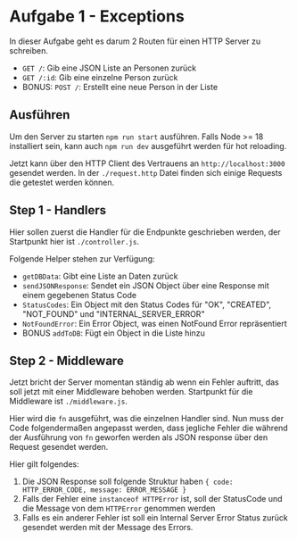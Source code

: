 # Aufgabe 1 - Exceptions

In dieser Aufgabe geht es darum 2 Routen für einen HTTP Server zu schreiben.

- `GET /`: Gib eine JSON Liste an Personen zurück
- `GET /:id`: Gib eine einzelne Person zurück
- BONUS: `POST /`: Erstellt eine neue Person in der Liste

## Ausführen

Um den Server zu starten `npm run start` ausführen.
Falls Node >= 18 installiert sein, kann auch `npm run dev` ausgeführt werden für hot reloading.

Jetzt kann über den HTTP Client des Vertrauens an `http://localhost:3000` gesendet werden. In der `./request.http` Datei finden sich einige Requests die getestet werden können.

## Step 1 - Handlers

Hier sollen zuerst die Handler für die Endpunkte geschrieben werden, der Startpunkt hier ist `./controller.js`.

Folgende Helper stehen zur Verfügung:

- `getDBData`: Gibt eine Liste an Daten zurück
- `sendJSONResponse`: Sendet ein JSON Object über eine Response mit einem gegebenen Status Code
- `StatusCodes`: Ein Object mit den Status Codes für "OK", "CREATED", "NOT_FOUND" und "INTERNAL_SERVER_ERROR"
- `NotFoundError`: Ein Error Object, was einen NotFound Error repräsentiert
- BONUS `addToDB`: Fügt ein Object in die Liste hinzu

## Step 2 - Middleware

Jetzt bricht der Server momentan ständig ab wenn ein Fehler auftritt, das soll jetzt mit einer Middleware behoben werden. Startpunkt für die Middleware ist `./middleware.js`.

Hier wird die `fn` ausgeführt, was die einzelnen Handler sind. Nun muss der Code folgendermaßen angepasst werden, dass jegliche Fehler die während der Ausführung von `fn` geworfen werden als JSON response über den Request gesendet werden.

Hier gilt folgendes:

1. Die JSON Response soll folgende Struktur haben `{ code: HTTP_ERROR_CODE, message: ERROR_MESSAGE }`
2. Falls der Fehler eine `instanceof HTTPError` ist, soll der StatusCode und die Message von dem `HTTPError` genommen werden
3. Falls es ein anderer Fehler ist soll ein Internal Server Error Status zurück gesendet werden mit der Message des Errors.
